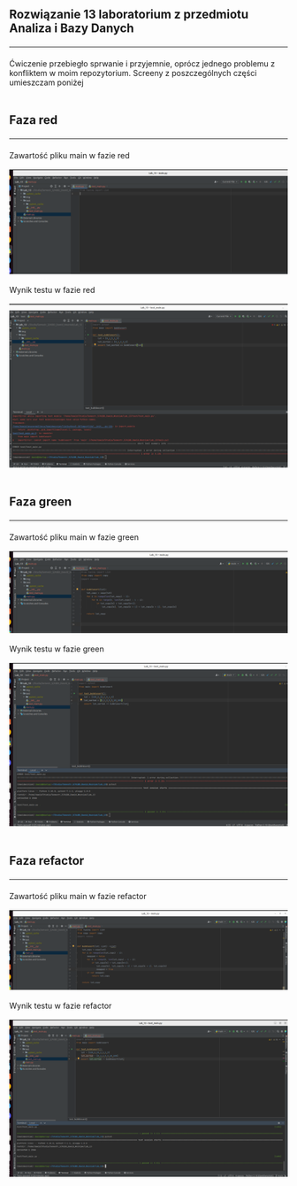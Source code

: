 ## Rozwiązanie 13 laboratorium z przedmiotu Analiza i Bazy Danych <br><hr>
Ćwiczenie przebiegło sprwanie i przyjemnie, oprócz jednego problemu z konfliktem w moim repozytorium. Screeny z poszczególnych części umieszczam poniżej<br><br>

## Faza red <hr>
Zawartość pliku main w fazie red <br> <br>
<img src ="img/Main_faza_red.png" > <br><br>
Wynik testu w fazie red <br><br>
<img src ="img/Test_faza_red.png" > <br><br>

## Faza green <hr>
Zawartość pliku main w fazie green <br> <br>
<img src ="img/Main_faza_green.png" > <br><br>
Wynik testu w fazie green <br><br>
<img src ="img/Test_faza_green.png" > <br><br>

## Faza refactor <hr>
Zawartość pliku main w fazie refactor <br> <br>
<img src ="img/Main_faza_refactor.png" > <br><br>
Wynik testu w fazie refactor <br><br>
<img src ="img/Test_faza_refactor.png" > <br><br>


